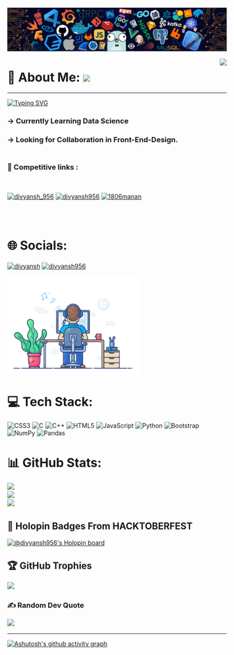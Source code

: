![Divyansh Saxena](https://github.com/divyansh956/divyansh956/blob/main/img/github.png)

<img align = "right"  src = "https://api.visitorbadge.io/api/combined?path=divyansh9565&label=GitHub&labelColor=%23d9e3f0&countColor=%2337d67a&style=flat-square&labelStyle=upper"  />

# 💫 About Me: [![](https://visitcount.itsvg.in/api?id=divyansh956&label=Profile%20Views&icon=0&pretty=false)](https://visitcount.itsvg.in)
---
[![Typing SVG](https://readme-typing-svg.herokuapp.com?font=Fira+Code&duration=3000&pause=700&color=F76D2C&background=000000&vCenter=true&width=470&lines=I+am+Divyansh+Saxena;I+am+a+Front+End+Developer.;My+Passion+is+Competitive+Programming.+)](https://git.io/typing-svg)<br>

### -> Currently Learning Data Science <br>
### -> Looking for Collaboration in Front-End-Design.<br><br> 
### 🔗 Competitive links : 
<br>                       

<a href="https://www.codechef.com/users/divyansh_956" target="blank"><img align="center" src="https://cdn.jsdelivr.net/npm/simple-icons@3.1.0/icons/codechef.svg" alt="divyansh_956" height="50" width="50" /></a>
<a href="https://codeforces.com/profile/divyansh956" target="blank"><img align="center" src="https://raw.githubusercontent.com/rahuldkjain/github-profile-readme-generator/master/src/images/icons/Social/codeforces.svg" alt="divyansh956" height="50" width="50" /></a>
<a href="https://www.leetcode.com/divyansh956" target="blank"><img align="center" src="https://raw.githubusercontent.com/rahuldkjain/github-profile-readme-generator/master/src/images/icons/Social/leet-code.svg" alt="1806manan" height="50" width="50" /></a>

<br><br>


# 🌐 Socials:

<a href="https://www.linkedin.com/in/divyansh-saxena-478672224/" target="blank"><img align="center" src="https://cdn.jsdelivr.net/npm/simple-icons@3.0.1/icons/linkedin.svg" alt="divyansh" height="30" width="40" /></a>
<a href="" target="blank"><img align="center" src="https://cdn.jsdelivr.net/npm/simple-icons@3.0.1/icons/instagram.svg" alt="divyansh956" height="30" width="40" /></a>

 
<img src="https://github.com/divyansh956/divyansh956/blob/main/img/dev-working_rounded.gif?raw=true" href="https://github.com/divyansh956" alt="CoDiNg RocKs"  width="60%"/> 


# 💻 Tech Stack:

![CSS3](https://img.shields.io/badge/css3-%231572B6.svg?style=for-the-badge&logo=css3&logoColor=white) 
![C](https://img.shields.io/badge/c-%2300599C.svg?style=for-the-badge&logo=c&logoColor=white) 
![C++](https://img.shields.io/badge/c++-%2300599C.svg?style=for-the-badge&logo=c%2B%2B&logoColor=white) 
![HTML5](https://img.shields.io/badge/html5-%23E34F26.svg?style=for-the-badge&logo=html5&logoColor=white) 
![JavaScript](https://img.shields.io/badge/javascript-%23323330.svg?style=for-the-badge&logo=javascript&logoColor=%23F7DF1E) 
![Python](https://img.shields.io/badge/python-3670A0?style=for-the-badge&logo=python&logoColor=ffdd54) 
![Bootstrap](https://img.shields.io/badge/bootstrap-%23563D7C.svg?style=for-the-badge&logo=bootstrap&logoColor=white) 
![NumPy](https://img.shields.io/badge/numpy-%23013243.svg?style=for-the-badge&logo=numpy&logoColor=white) 
![Pandas](https://img.shields.io/badge/pandas-%23150458.svg?style=for-the-badge&logo=pandas&logoColor=white)

# 📊 GitHub Stats:

![](https://github-readme-stats.vercel.app/api?username=divyansh956&theme=merko&hide_border=false&include_all_commits=true&count_private=true)<br/>
![](https://github-readme-streak-stats.herokuapp.com/?user=divyansh956&theme=merko&hide_border=false)<br/>
![](https://github-readme-stats.vercel.app/api/top-langs/?username=divyansh956&theme=merko&hide_border=false&include_all_commits=true&count_private=true&layout=compact)

## 🥇 Holopin Badges From HACKTOBERFEST
[![@divyansh956's Holopin board](https://holopin.me/divyansh956)](https://holopin.io/@divyansh956)

## 🏆 GitHub Trophies
![](https://github-profile-trophy.vercel.app/?username=divyansh956&theme=juicyfresh&no-frame=true&no-bg=false&margin-w=4)

### ✍️ Random Dev Quote
![](https://quotes-github-readme.vercel.app/api?type=horizontal&theme=dark)

---

[![Ashutosh's github activity graph](https://activity-graph.herokuapp.com/graph?username=divyansh956&bg_color=000000&color=00ff11&line=1dfa00&point=ffffff&area=true&hide_border=true)](https://github.com/ashutosh00710/github-readme-activity-graph)

